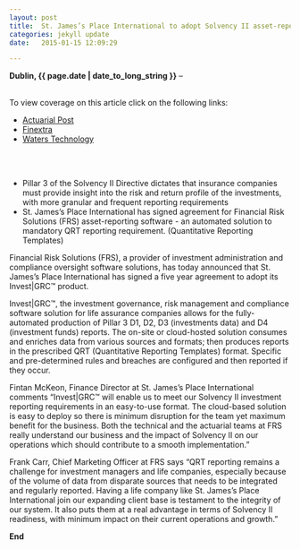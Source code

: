 ```yaml
---
layout: post
title:  St. James’s Place International to adopt Solvency II asset-reporting software from Financial Risk Solutions (FRS)
categories: jekyll update
date:   2015-01-15 12:09:29

---
```


**Dublin, {{ page.date | date_to_long_string }}** –

<br>
To view coverage on this article click on the following links:

* [Actuarial Post](http://www.actuarialpost.co.uk/article/st--james-place-int----039l-to-adopt-solvency-ii-software-from-frs-7084.htm) 
* [Finextra](http://www.finextra.com/news/announcement.aspx?pressreleaseid=58155&topic=risk) 
* [Waters Technology](http://www.waterstechnology.com/inside-reference-data/news/2389400/st-jamess-place-chooses-financial-risk-solutions-for-solvency-ii) 
<br>
<br>

- Pillar 3 of the Solvency II Directive dictates that insurance companies must provide insight into the risk and return profile of the investments, with more granular and frequent reporting requirements  
- St. James’s Place International has signed agreement for Financial Risk Solutions (FRS) asset-reporting software - an automated solution to mandatory QRT reporting requirement. (Quantitative Reporting Templates)  


Financial Risk Solutions (FRS), a provider of investment administration and compliance oversight software solutions, has today announced that St. James’s Place International has signed a five year agreement to adopt its Invest|GRC™ product. 
 
Invest|GRC™, the investment governance, risk management and compliance software solution for life assurance companies allows for the fully-automated production of Pillar 3 D1, D2, D3 (investments data) and D4 (investment funds) reports. The on-site or cloud-hosted solution consumes and enriches data from various sources and formats; then produces reports in the prescribed QRT (Quantitative Reporting Templates) format.  Specific and pre-determined rules and breaches are configured and then reported if they occur.  

Fintan McKeon, Finance Director at St. James’s Place International comments “Invest|GRC™ will enable us to meet our Solvency II investment reporting requirements in an easy-to-use format.  The cloud-based solution is easy to deploy so there is minimum disruption for the team yet maximum benefit for the business. Both the technical and the actuarial teams at FRS really understand our business and the impact of Solvency II on our operations which should contribute to a smooth implementation.”  

Frank Carr, Chief Marketing Officer at FRS says “QRT reporting remains a challenge for investment managers and life companies, especially because of the volume of data from disparate sources that needs to be integrated and regularly reported.  Having a life company like St. James’s Place International join our expanding client base is testament to the integrity of our system.  It also puts them at a real advantage in terms of Solvency II readiness, with minimum impact on their current operations and growth.”



**End**


